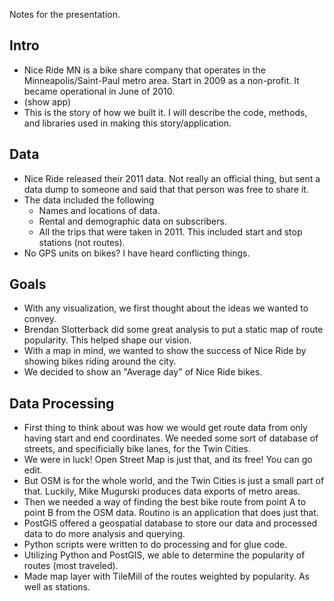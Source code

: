 Notes for the presentation.

## Intro

* Nice Ride MN is a bike share company that operates in the Minneapolis/Saint-Paul metro area.  Start in 2009 as a non-profit.  It became operational in June of 2010.
* (show app)
* This is the story of how we built it.  I will describe the code, methods, and libraries used in making this story/application.

## Data

* Nice Ride released their 2011 data.  Not really an official thing, but sent a data dump to someone and said that that person was free to share it.
* The data included the following
    * Names and locations of data.
    * Rental and demographic data on subscribers.
    * All the trips that were taken in 2011.  This included start and stop stations (not routes).
* No GPS units on bikes?  I have heard conflicting things.
 
## Goals

* With any visualization, we first thought about the ideas we wanted to convey.
* Brendan Slotterback did some great analysis to put a static map of route popularity.  This helped shape our vision.
* With a map in mind, we wanted to show the success of Nice Ride by showing bikes riding around the city.
* We decided to show an "Average day" of Nice Ride bikes.

## Data Processing

* First thing to think about was how we would get route data from only having start and end coordinates.  We needed some sort of database of streets, and specificially bike lanes, for the Twin Cities.
* We were in luck!  Open Street Map is just that, and its free!  You can go edit.
* But OSM is for the whole world, and the Twin Cities is just a small part of that.  Luckily, Mike Mugurski produces data exports of metro areas.
* Then we needed a way of finding the best bike route from point A to point B from the OSM data.  Routino is an application that does just that.
* PostGIS offered a geospatial database to store our data and processed data to do more analysis and querying.
* Python scripts were written to do processing and for glue code.
* Utilizing Python and PostGIS, we able to determine the popularity of routes (most traveled).
* Made map layer with TileMill of the routes weighted by popularity.  As well as stations.